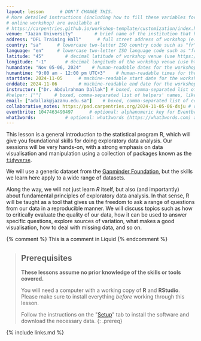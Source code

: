 ```yaml
---
layout: lesson      # DON'T CHANGE THIS.
# More detailed instructions (including how to fill these variables for an
# online workshop) are available at
# https://carpentries.github.io/workshop-template/customization/index.html
venue: "Jazan University"        # brief name of the institution that hosts the workshop without address (e.g., "Euphoric State University")
address: "DFL Training Hall"      # full street address of workshop (e.g., "Room A, 123 Forth Street, Blimingen, Euphoria"), videoconferencing URL, or 'online'
country: "sa"      # lowercase two-letter ISO country code such as "fr" (see https://en.wikipedia.org/wiki/ISO_3166-1#Current_codes) for the institution that hosts the workshop
language: "en"     # lowercase two-letter ISO language code such as "fr" (see https://en.wikipedia.org/wiki/List_of_ISO_639-1_codes) for the workshop
latitude: "45"        # decimal latitude of workshop venue (use https://www.latlong.net/)
longitude: "-1"       # decimal longitude of the workshop venue (use https://www.latlong.net)
humandate: "Nov 05-06, 2024"    # human-readable dates for the workshop (e.g., "Feb 17-18, 2020")
humantime: "9:00 am - 12:00 pm UTC+3"    # human-readable times for the workshop e.g., "9:00 am - 4:30 pm CEST (7:00 am - 2:30 pm UTC)"
startdate: 2024-11-05      # machine-readable start date for the workshop in YYYY-MM-DD format like 2015-01-01
enddate: 2024-11-06        # machine-readable end date for the workshop in YYYY-MM-DD format like 2015-01-02
instructor: ["Dr. Abdulrahman Dallak"] # boxed, comma-separated list of instructors' names as strings, like ["Kay McNulty", "Betty Jennings", "Betty Snyder"]
#helper: [""]     # boxed, comma-separated list of helpers' names, like ["Marlyn Wescoff", "Fran Bilas", "Ruth Lichterman"]
email: ["adallak@jazanu.edu.sa"]    # boxed, comma-separated list of contact email addresses for the host, lead instructor, or whoever else is handling questions, like ["marlyn.wescoff@example.org", "fran.bilas@example.org", "ruth.lichterman@example.org"]
collaborative_notes: https://pad.carpentries.org/2024-11-05-06-dsju # optional: URL for the workshop collaborative notes, e.g. an Etherpad or Google Docs document (e.g., https://pad.carpentries.org/2015-01-01-euphoria)
eventbrite: 1047463490497      # optional: alphanumeric key for Eventbrite registration, e.g., "1234567890AB" (if Eventbrite is being used)
what3words:           # optional: what3words (https://what3words.com) address of the workshop venue, without leading slashes e.g. "globe.lessening.computers"
---
```



This lesson is a general introduction to the statistical program R, which will give 
you foundational skills for doing exploratory data analysis. 
Our sessions will be very hands-on, with a strong emphasis on data visualisation and 
manipulation using a collection of packages known as the [`tidyverse`](https://www.tidyverse.org/). 

We will use a generic dataset from the [Gapminder Foundation](https://www.gapminder.org/), 
but the skills we learn here apply to a wide range of datasets. 

Along the way, we will not just learn _R_ itself, but also (and importantly) about 
fundamental principles of exploratory data analysis. 
In that sense, R will be taught as a tool that gives us the freedom to ask a range 
of questions from our data in a reproducible manner. 
We will discuss topics such as how to critically evaluate the quality of our data, 
how it can be used to answer specific questions, explore sources of variation, 
what makes a good visualisation, how to deal with missing data, and so on. 


<!-- this is an html comment -->

{% comment %} This is a comment in Liquid {% endcomment %}

> ## Prerequisites
>
> **These lessons assume no prior knowledge of the skills or tools covered.**
> 
> You will need a computer with a working copy of **R** and **RStudio**.
> Please make sure to install everything *before* working through this lesson.
> 
> Follow the instructions on the "[Setup](setup.html)" tab to install the software 
> and download the necessary data. 
{: .prereq}

{% include links.md %}
